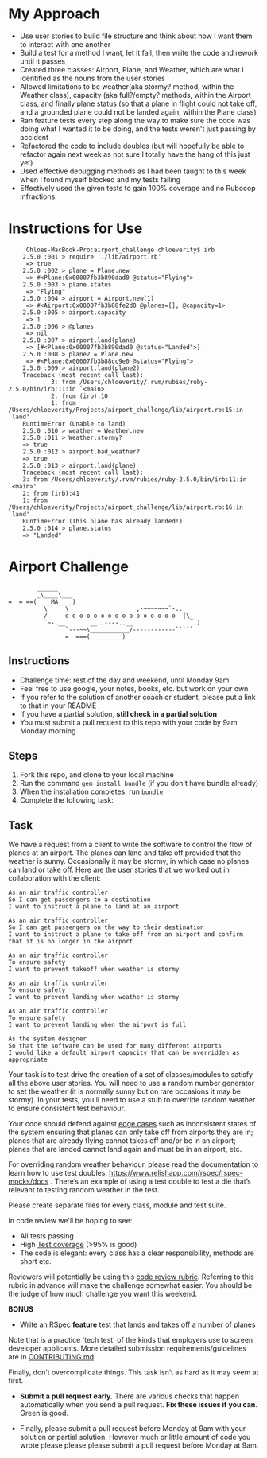 My Approach
=================
* Use user stories to build file structure and think about how I want them to interact with one another
* Build a test for a method I want, let it fail, then write the code and rework until it passes
* Created three classes: Airport, Plane, and Weather, which are what I identified as the nouns from the user stories
* Allowed limitations to be weather(aka stormy? method, within the Weather class), capacity (aka full?/empty? methods, within the Airport class, and finally plane status (so that a plane in flight could not take off, and a grounded plane could not be landed again, within the Plane class)
* Ran feature tests every step along the way to make sure the code was doing what I wanted it to be doing, and the tests weren't just passing by accident
* Refactored the code to include doubles (but will hopefully be able to refactor again next week as not sure I totally have the hang of this just yet)
* Used effective debugging methods as I had been taught to this week when I found myself blocked and my tests failing
* Effectively used the given tests to gain 100% coverage and no Rubocop infractions.

Instructions for Use
=================
         Chloes-MacBook-Pro:airport_challenge chloeverity$ irb
        2.5.0 :001 > require './lib/airport.rb'
         => true 
        2.5.0 :002 > plane = Plane.new
         => #<Plane:0x00007fb3b890dad0 @status="Flying"> 
        2.5.0 :003 > plane.status
         => "Flying" 
        2.5.0 :004 > airport = Airport.new(1)
         => #<Airport:0x00007fb3b88fe2d8 @planes=[], @capacity=1> 
        2.5.0 :005 > airport.capacity
         => 1 
        2.5.0 :006 > @planes
         => nil 
        2.5.0 :007 > airport.land(plane)
         => [#<Plane:0x00007fb3b890dad0 @status="Landed">] 
        2.5.0 :008 > plane2 = Plane.new
         => #<Plane:0x00007fb3b88cc9e0 @status="Flying"> 
        2.5.0 :009 > airport.land(plane2)
        Traceback (most recent call last):
                3: from /Users/chloeverity/.rvm/rubies/ruby-2.5.0/bin/irb:11:in `<main>'
                2: from (irb):10
                1: from /Users/chloeverity/Projects/airport_challenge/lib/airport.rb:15:in `land'
        RuntimeError (Unable to land)
        2.5.0 :010 > weather = Weather.new
        2.5.0 :011 > Weather.stormy?
        => true 
        2.5.0 :012 > airport.bad_weather?
        => true 
        2.5.0 :013 > airport.land(plane)
        Traceback (most recent call last):
        3: from /Users/chloeverity/.rvm/rubies/ruby-2.5.0/bin/irb:11:in `<main>'
        2: from (irb):41
        1: from /Users/chloeverity/Projects/airport_challenge/lib/airport.rb:16:in `land'
        RuntimeError (This plane has already landed!)
        2.5.0 :014 > plane.status
        => "Landed"




Airport Challenge
=================

```
        ______
        _\____\___
=  = ==(____MA____)
          \_____\___________________,-~~~~~~~`-.._
          /     o o o o o o o o o o o o o o o o  |\_
          `~-.__       __..----..__                  )
                `---~~\___________/------------`````
                =  ===(_________)

```

Instructions
---------

* Challenge time: rest of the day and weekend, until Monday 9am
* Feel free to use google, your notes, books, etc. but work on your own
* If you refer to the solution of another coach or student, please put a link to that in your README
* If you have a partial solution, **still check in a partial solution**
* You must submit a pull request to this repo with your code by 9am Monday morning

Steps
-------

1. Fork this repo, and clone to your local machine
2. Run the command `gem install bundle` (if you don't have bundle already)
3. When the installation completes, run `bundle`
4. Complete the following task:

Task
-----

We have a request from a client to write the software to control the flow of planes at an airport. The planes can land and take off provided that the weather is sunny. Occasionally it may be stormy, in which case no planes can land or take off.  Here are the user stories that we worked out in collaboration with the client:

```
As an air traffic controller 
So I can get passengers to a destination 
I want to instruct a plane to land at an airport

As an air traffic controller 
So I can get passengers on the way to their destination 
I want to instruct a plane to take off from an airport and confirm that it is no longer in the airport

As an air traffic controller 
To ensure safety 
I want to prevent takeoff when weather is stormy 

As an air traffic controller 
To ensure safety 
I want to prevent landing when weather is stormy 

As an air traffic controller 
To ensure safety 
I want to prevent landing when the airport is full 

As the system designer
So that the software can be used for many different airports
I would like a default airport capacity that can be overridden as appropriate
```

Your task is to test drive the creation of a set of classes/modules to satisfy all the above user stories. You will need to use a random number generator to set the weather (it is normally sunny but on rare occasions it may be stormy). In your tests, you'll need to use a stub to override random weather to ensure consistent test behaviour.

Your code should defend against [edge cases](http://programmers.stackexchange.com/questions/125587/what-are-the-difference-between-an-edge-case-a-corner-case-a-base-case-and-a-b) such as inconsistent states of the system ensuring that planes can only take off from airports they are in; planes that are already flying cannot takes off and/or be in an airport; planes that are landed cannot land again and must be in an airport, etc.

For overriding random weather behaviour, please read the documentation to learn how to use test doubles: https://www.relishapp.com/rspec/rspec-mocks/docs . There’s an example of using a test double to test a die that’s relevant to testing random weather in the test.

Please create separate files for every class, module and test suite.

In code review we'll be hoping to see:

* All tests passing
* High [Test coverage](https://github.com/makersacademy/course/blob/master/pills/test_coverage.md) (>95% is good)
* The code is elegant: every class has a clear responsibility, methods are short etc. 

Reviewers will potentially be using this [code review rubric](docs/review.md).  Referring to this rubric in advance will make the challenge somewhat easier.  You should be the judge of how much challenge you want this weekend.

**BONUS**

* Write an RSpec **feature** test that lands and takes off a number of planes

Note that is a practice 'tech test' of the kinds that employers use to screen developer applicants.  More detailed submission requirements/guidelines are in [CONTRIBUTING.md](CONTRIBUTING.md)

Finally, don’t overcomplicate things. This task isn’t as hard as it may seem at first.

* **Submit a pull request early.**  There are various checks that happen automatically when you send a pull request.  **Fix these issues if you can**.  Green is good.

* Finally, please submit a pull request before Monday at 9am with your solution or partial solution.  However much or little amount of code you wrote please please please submit a pull request before Monday at 9am.
